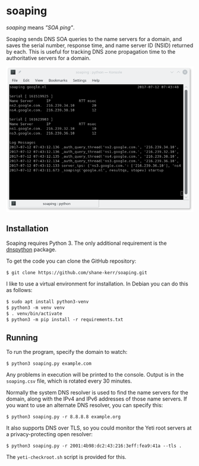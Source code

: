# soaping

_soaping_ means _"SOA ping"_.

Soaping sends DNS SOA queries to the name servers for a domain, and
saves the serial number, response time, and name server ID (NSID)
returned by each. This is useful for tracking DNS zone propagation
time to the authoritative servers for a domain.

![soaping screenshot](Screenshot_20170712_074356.png)

## Installation

Soaping requires Python 3. The only additional requirement is the
[dnspython](http://www.dnspython.org/) package.

To get the code you can clone the GitHub repository:

    $ git clone https://github.com/shane-kerr/soaping.git

I like to use a virtual environment for installation. In Debian you
can do this as follows:

    $ sudo apt install python3-venv
    $ python3 -m venv venv
    $ . venv/bin/activate
    $ python3 -m pip install -r requirements.txt

## Running

To run the program, specify the domain to watch:

    $ python3 soaping.py example.com

Any problems in execution will be printed to the console. Output is in
the `soaping.csv` file, which is rotated every 30 minutes.

Normally the system DNS resolver is used to find the name servers for
the domain, along with the IPv4 and IPv6 addresses of those name
servers. If you want to use an alternate DNS resolver, you can specify
this:

    $ python3 soaping.py -r 8.8.8.8 example.org

It also supports DNS over TLS, so you could monitor the Yeti root
servers at a privacy-protecting open resolver:

    $ python3 soaping.py -r 2001:4b98:dc2:43:216:3eff:fea9:41a --tls .

The `yeti-checkroot.sh` script is provided for this.
